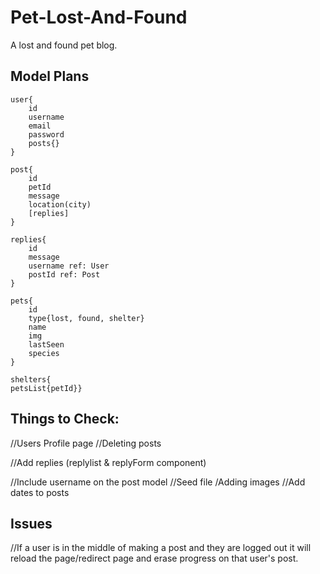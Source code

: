 # Pet-Lost-And-Found
A lost and found pet blog.

## Model Plans

	user{ 
        id
        username
        email
        password
        posts{}
    }

	post{
        id
        petId
        message
        location(city) 
        [replies]
    }

    replies{
        id
        message
        username ref: User
        postId ref: Post
    }

    pets{
        id
        type{lost, found, shelter}
        name
        img
        lastSeen
        species
    }

    shelters{
    petsList{petId}}



## Things to Check:
//Users Profile page
//Deleting posts

//Add replies
 (replylist & replyForm component)

//Include username on the post model
//Seed file
/Adding images
//Add dates to posts

## Issues
//If a user is in the middle of making a post and they are logged out it will reload the page/redirect page and erase progress on that user's post.